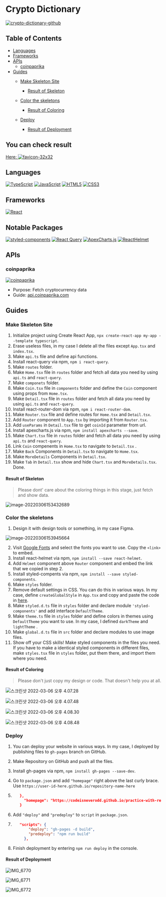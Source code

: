 # Crypto Dictionary
[![crypto-dictionary-github](https://user-images.githubusercontent.com/54318460/156914902-54ffa822-d94e-4661-baea-ae7084298b48.png)](https://codeisneverodd.github.io/practice-with-react-typescript-for-crypto-dictionary/)


## Table of Contents

- [Languages](#languages)
- [Frameworks](#frameworks)
- [APIs](#apis)
    - [coinpaprika](#coinpaprika)
- [Guides](#guides)
    - [Make Skeleton Site](#make-skeleton-site)
        - [Result of Skeleton](#result-of-skeleton)

    - [Color the skeletons](#color-the-skeletons)
        - [Result of Coloring](#result-of-coloring)

    - [Deploy](#deploy)
        - [Result of Deployment](#result-of-deployment)

## You can check result


[Here: ![favicon-32x32](https://user-images.githubusercontent.com/54318460/156914742-2680d7bf-16d0-411b-8b5a-b99aef135b63.png)](https://codeisneverodd.github.io/practice-with-react-typescript-for-crypto-dictionary/)

## Languages

[![TypeScript](https://img.shields.io/badge/TypeScript-3178C6?style=for-the-badge&logo=TypeScript&logoColor=white)](https://www.typescriptlang.org/)
[![JavaScript](https://img.shields.io/badge/JavaScript-F7DF1E?style=for-the-badge&logo=JavaScript&logoColor=black)](https://en.wikipedia.org/wiki/JavaScript)
[![HTML5](https://img.shields.io/badge/HTML5-E34F26?style=for-the-badge&logo=HTML5&logoColor=white)](https://en.wikipedia.org/wiki/HTML5)
[![CSS3](https://img.shields.io/badge/CSS3-1572B6?style=for-the-badge&logo=CSS3&logoColor=white)](https://en.wikipedia.org/wiki/CSS)

## Frameworks

[![React](https://img.shields.io/badge/React-61DAFB?style=for-the-badge&logo=React&logoColor=black)](https://reactjs.org/)

## Notable Packages

[![styled-components](https://img.shields.io/badge/ReactQuery-FF4154?style=for-the-badge&logo=ReactQuery&logoColor=white)](https://styled-components.com/)
[![React Query](https://img.shields.io/badge/styledcomponents-DB7093?style=for-the-badge&logo=styled-components&logoColor=white)](https://react-query.tanstack.com/)
[![ApexCharts.js](https://img.shields.io/badge/ApexCharts.js-0F7AEB?style=for-the-badge&logo=ApexCharts.js&logoColor=white)](https://apexcharts.com/)
[![ReactHelmet](https://img.shields.io/badge/ReactHelmet-2FBCD9?style=for-the-badge&logo=ApexCharts.js&logoColor=white)](https://apexcharts.com/)

## APIs

### coinpaprika

[![coinpaprika](https://tva1.sinaimg.cn/large/e6c9d24egy1gzxsnep080j213b075mxm.jpg)](https://api.coinpaprika.com/)

- Purpose: Fetch cryptocurrency data
- Guide: [api.coinpaprika.com](https://api.coinpaprika.com/)

## Guides

### Make Skeleton Site

1. Initialize project using Create React App, `npx create-react-app my-app --template typescript`.
2. Erase useless files, in my case I delete all the files except `App.tsx` and `index.tsx`.
3. Make `api.ts` file and define api functions.
3. Install react-query via npm,  `npm i react-query`.
3. Make `routes` folder.
3. Make `Home.tsx` file in `routes` folder and fetch all data you need by using `api.ts` and `react-query`.
3. Make `componets` folder.
3. Make `Coin.tsx` file in `components` folder and define the `Coin` component using props from `Home.tsx`.
3. Make `Detail.tsx` file in `routes` folder and fetch all data you need by using `api.ts` and `react-query`.
3. Install react-router-dom via npm, `npm i react-router-dom`.
3. Make `Router.tsx` file and define routes for `Home.tsx` and `Detail.tsx`.
3. Add `Router` component to `App.tsx` by importing it from `Router.tsx`.
3. Add `useParams` in `Detail.tsx` file to get `coinId` parameter from url.
3. Install apexcharts.js via npm,  `npm install apexcharts --save`.
3. Make `Chart.tsx`  file in `routes` folder and fetch all data you need by using `api.ts` and `react-query`.
3. Link `Coin` compenents in `Home.tsx` to navigate to  `Detail.tsx` .
3. Make `Back` Components in `Detail.tsx` to navigate to `Home.tsx`.
3. Make `MoreDetails` Components in `Detail.tsx`.
3. Make `Tab` in `Detail.tsx`  show and hide `Chart.tsx`  and `MoreDetails.tsx`. Done.

#### Result of Skeleton

> Please dont' care about the coloring things in this stage, just fetch and show data.

![image-20220306153432689](https://tva1.sinaimg.cn/large/e6c9d24egy1h005hmch6tj20u00w5jta.jpg)

### Color the skeletons

1. Design it with design tools or something, in my case Figma.

![image-20220306153945664](https://tva1.sinaimg.cn/large/e6c9d24egy1h005n295o2j20w70u0dix.jpg)

2. Visit [Google Fonts](https://fonts.google.com/) and select the fonts you want to use. Copy the `<link>` to embed.
3. Install react-helmet via npm,  `npm install --save react-helmet`.
4. Add `Helmet` component above `Router` component and embed the link that we copied in step 2.
5. Install styled-compents via npm,  `npm install --save styled-components`.
6. Make `styles` folder.
7. Remove default settings in CSS. You can do this in various ways. In my case, define `createGlobalStyle` in  `App.tsx`
   and copy and paste the code in [here](https://meyerweb.com/eric/tools/css/reset/).
8. Make `styled.d.ts` file in `styles` folder and declare module `'styled-components'` and add interface `DefaultTheme`.
9. Make `theme.ts` file in `styles` folder and define colors in themes using `DefaultTheme`  you want to use. In my
   case, I defined `darkTheme` and `lightTheme` .
10. Make `global.d.ts` file in `src` folder and declare modules to use image files.
11. Show off your CSS skills! Make styled components in the files you need. If you have to make a identical styled
    components in different files, make `styles.tsx` file in `styles` folder, put them there, and import them where you
    need.

#### Result of Coloring

> Please don't just copy my design or code. That doesn't help you at all.

![스크린샷 2022-03-06 오후 4.07.28](https://tva1.sinaimg.cn/large/e6c9d24egy1h006hq20kfj20u00uatac.jpg)

![스크린샷 2022-03-06 오후 4.07.48](https://tva1.sinaimg.cn/large/e6c9d24egy1h006hwjr57j20u00uytac.jpg)

![스크린샷 2022-03-06 오후 4.08.30](https://tva1.sinaimg.cn/large/e6c9d24egy1h006i3y0x2j21h10u0jwi.jpg)

![스크린샷 2022-03-06 오후 4.08.48](https://tva1.sinaimg.cn/large/e6c9d24egy1h006i9j6toj21gs0u0wg8.jpg)

### Deploy

1. You can deploy your website in various ways. In my case, I deployed by publishing files to `gh-pages` branch on
   GitHub.

2. Make Repository on GitHub and push all the files.

3. Install gh-pages via npm,  `npm install gh-pages --save-dev`.

4. Go to `package.json`  and add `"homepage"`  right above the last curly brace.
   Use `https://user-id-here.github.io/repository-name-here`

1. ```json
      },
        "homepage": "https://codeisneverodd.github.io/practice-with-react-typescript-for-crypto-dictionary/"
      }
      ```

5. Add `"deploy"` and `"predeploy"` to `script` in `package.json`.

1. ```json
      "scripts": {
          "deploy": "gh-pages -d build",
          "predeploy": "npm run build"
        },
      ```

6. Finish deployment by entering `npm run deploy` in the console.

#### Result of Deployment

![IMG_6770](https://tva1.sinaimg.cn/large/e6c9d24egy1h007h4jswwj20u01szgp7.jpg)

![IMG_6771](https://tva1.sinaimg.cn/large/e6c9d24egy1h007h33r7fj20u01sz0wz.jpg)

![IMG_6772](https://tva1.sinaimg.cn/large/e6c9d24egy1h007h103g4j20u01szjvw.jpg)






